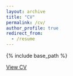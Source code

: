 ```yaml
---
layout: archive
title: "CV"
permalink: /cv/
author_profile: true
redirect_from:
  - /resume
---
```


{% include base_path %}

[View CV](http://jarib047.github.io/files/resume_biraj.pdf)
